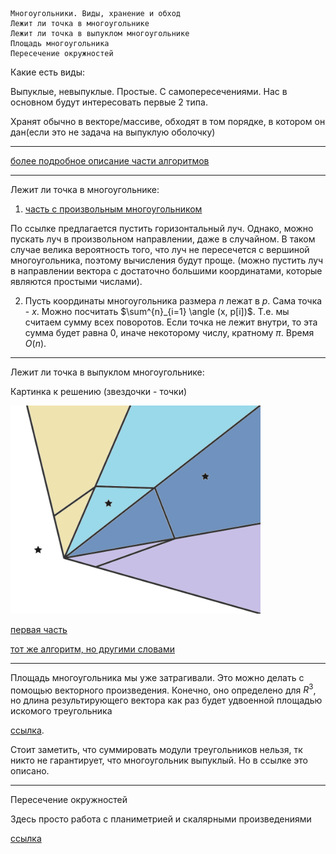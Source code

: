 ```
Многоугольники. Виды, хранение и обход
Лежит ли точка в многоугольнике
Лежит ли точка в выпуклом многоугольнике
Площадь многоугольника
Пересечение окружностей
```

Какие есть виды:

Выпуклые, невыпуклые. Простые. С самопересечениями. Нас в основном будут интересовать первые 2 типа.

Хранят обычно в векторе/массиве, обходят в том порядке, в котором он дан(если это не задача на выпуклую оболочку)

-------

[более подробное описание части алгоритмов](https://habr.com/ru/articles/169317/)

-------

Лежит ли точка в многоугольнике:

1. [часть с произвольным многоугольником](https://wiki.algocode.ru/index.php?title=%D0%9F%D1%80%D0%B8%D0%BD%D0%B0%D0%B4%D0%BB%D0%B5%D0%B6%D0%BD%D0%BE%D1%81%D1%82%D1%8C_%D1%82%D0%BE%D1%87%D0%BA%D0%B8_%D0%BC%D0%BD%D0%BE%D0%B3%D0%BE%D1%83%D0%B3%D0%BE%D0%BB%D1%8C%D0%BD%D0%B8%D0%BA%D1%83)

По ссылке предлагается пустить горизонтальный луч. Однако, можно пускать луч в произвольном направлении, даже в случайном. В таком случае велика вероятность того, что луч не пересечется с вершиной многоугольника, поэтому вычисления будут проще. (можно пустить луч в направлении вектора с достаточно большими координатами, которые являются простыми числами).

2. Пусть координаты многоугольника размера $n$ лежат в $p$. Сама точка - $x$. Можно посчитать $\sum^{n}_{i=1} \angle (x, p[i])$. Т.е. мы считаем сумму всех поворотов. Если точка не лежит внутри, то эта сумма будет равна $0$, иначе некоторому числу, кратному $\pi$. Время $O(n)$.

--------

Лежит ли точка в выпуклом многоугольнике:

Картинка к решению (звездочки - точки)

<img src="./polygon.png" alt="drawing" width="400"/>

[первая часть](https://wiki.algocode.ru/index.php?title=%D0%9F%D1%80%D0%B8%D0%BD%D0%B0%D0%B4%D0%BB%D0%B5%D0%B6%D0%BD%D0%BE%D1%81%D1%82%D1%8C_%D1%82%D0%BE%D1%87%D0%BA%D0%B8_%D0%BC%D0%BD%D0%BE%D0%B3%D0%BE%D1%83%D0%B3%D0%BE%D0%BB%D1%8C%D0%BD%D0%B8%D0%BA%D1%83)

[тот же алгоритм, но другими словами](https://neerc.ifmo.ru/wiki/index.php?title=%D0%9F%D1%80%D0%B8%D0%BD%D0%B0%D0%B4%D0%BB%D0%B5%D0%B6%D0%BD%D0%BE%D1%81%D1%82%D1%8C_%D1%82%D0%BE%D1%87%D0%BA%D0%B8_%D0%B2%D1%8B%D0%BF%D1%83%D0%BA%D0%BB%D0%BE%D0%BC%D1%83_%D0%B8_%D0%BD%D0%B5%D0%B2%D1%8B%D0%BF%D1%83%D0%BA%D0%BB%D0%BE%D0%BC%D1%83_%D0%BC%D0%BD%D0%BE%D0%B3%D0%BE%D1%83%D0%B3%D0%BE%D0%BB%D1%8C%D0%BD%D0%B8%D0%BA%D0%B0%D0%BC)


----------

Площадь многоугольника мы уже затрагивали. Это можно делать с помощью векторного произведения. Конечно, оно определено для $R^3$, но длина результирующего вектора как раз будет удвоенной площадью искомого треугольника

[ссылка](https://wiki.algocode.ru/index.php?title=%D0%9F%D0%BB%D0%BE%D1%89%D0%B0%D0%B4%D1%8C_%D0%BC%D0%BD%D0%BE%D0%B3%D0%BE%D1%83%D0%B3%D0%BE%D0%BB%D1%8C%D0%BD%D0%B8%D0%BA%D0%B0).

Стоит заметить, что суммировать модули треугольников нельзя, тк никто не гарантирует, что многоугольник выпуклый. Но в ссылке это описано.

-----------

Пересечение окружностей

Здесь просто работа с планиметрией и скалярными произведениями

[ссылка](https://wiki.algocode.ru/index.php?title=%D0%9E%D0%BA%D1%80%D1%83%D0%B6%D0%BD%D0%BE%D1%81%D1%82%D0%B8)

